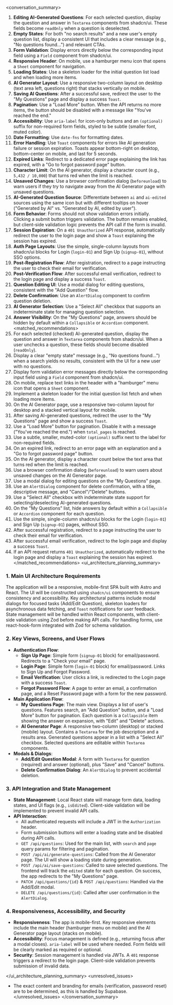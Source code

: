 <conversation_summary>
<decisions>
1.  **Editing AI-Generated Questions**: For each selected question, display the question and answer in `Textarea` components from shadcn/ui. These fields become `readOnly` when a question is deselected.
2.  **Empty States**: For both "no search results" and a new user's empty question list, display a consistent UI that includes a clear message (e.g., "No questions found...") and relevant CTAs.
3.  **Form Validation**: Display errors directly below the corresponding input field using a `Field` component from shadcn/ui.
4.  **Responsive Header**: On mobile, use a hamburger menu icon that opens a `Sheet` component for navigation.
5.  **Loading States**: Use a skeleton loader for the initial question list load and when loading more items.
6.  **AI Generator Layout**: Use a responsive two-column layout on desktop (text area left, questions right) that stacks vertically on mobile.
7.  **Saving AI Questions**: After a successful save, redirect the user to the "My Questions" page and display a success `Toast`.
8.  **Pagination**: Use a "Load More" button. When the API returns no more items, the button should be disabled with a message like "You've reached the end."
9.  **Accessibility**: Use `aria-label` for icon-only buttons and an `(optional)` suffix for non-required form fields, styled to be subtle (smaller font, muted color).
10. **Date Formatting**: Use `date-fns` for formatting dates.
11. **Error Handling**: Use `Toast` components for errors like AI generation failure or session expiration. Toasts appear bottom-right on desktop, bottom-center on mobile, and last for 5 seconds.
12. **Expired Links**: Redirect to a dedicated error page explaining the link has expired, with a "Go to forgot password page" button.
13. **Character Limit**: On the AI generator, display a character count (e.g., `5,432 / 10,000`) that turns red when the limit is reached.
14. **Unsaved Changes**: Use a browser confirmation dialog (`beforeunload`) to warn users if they try to navigate away from the AI Generator page with unsaved questions.
15. **AI-Generated Question Source**: Differentiate between `ai` and `ai-edited` sources using the same icon but with different tooltips on hover ("Generated by AI" vs. "Generated by AI, edited by user").
16. **Form Behavior**: Forms should not show validation errors initially. Clicking a submit button triggers validation. The button remains enabled, but client-side validation logic prevents the API call if the form is invalid.
17. **Session Expiration**: On a `401 Unauthorized` API response, automatically redirect the user to the login page and show a `Toast` explaining the session has expired.
18. **Auth Page Layouts**: Use the simple, single-column layouts from shadcn/ui blocks for Login (`login-01`) and Sign Up (`signup-01`), without SSO options.
19. **Post-Registration Flow**: After registration, redirect to a page instructing the user to check their email for verification.
20. **Post-Verification Flow**: After successful email verification, redirect to the login page and display a success `Toast`.
21. **Question Editing UI**: Use a modal dialog for editing questions, consistent with the "Add Question" flow.
22. **Delete Confirmation**: Use an `AlertDialog` component to confirm question deletion.
23. **AI Generator Selection**: Use a "Select All" checkbox that supports an indeterminate state for managing question selection.
24. **Answer Visibility**: On the "My Questions" page, answers should be hidden by default within a `Collapsible` or `Accordion` component.
    </decisions>
    <matched_recommendations>
1.  For each selected (checked) AI-generated question, display the question and answer in `Textarea` components from shadcn/ui. When a user unchecks a question, these fields should become disabled (`readOnly`).
2.  Display a clear "empty state" message (e.g., "No questions found...") when a search yields no results, consistent with the UI for a new user with no questions.
3.  Display form validation error messages directly below the corresponding input field using a `Field` component from shadcn/ui.
4.  On mobile, replace text links in the header with a "hamburger" menu icon that opens a `Sheet` component.
5.  Implement a skeleton loader for the initial question list fetch and when loading more items.
6.  On the AI Generator page, use a responsive two-column layout for desktop and a stacked vertical layout for mobile.
7.  After saving AI-generated questions, redirect the user to the "My Questions" page and show a success `Toast`.
8.  Use a "Load More" button for pagination. Disable it with a message ("You've reached the end.") when `total_pages` is reached.
9.  Use a subtle, smaller, muted-color `(optional)` suffix next to the label for non-required fields.
10. On an expired link, redirect to an error page with an explanation and a "Go to forgot password page" button.
11. On the AI generator, display a character count below the text area that turns red when the limit is reached.
12. Use a browser confirmation dialog (`beforeunload`) to warn users about unsaved changes on the AI Generator page.
13. Use a modal dialog for editing questions on the "My Questions" page.
14. Use an `AlertDialog` component for delete confirmation, with a title, descriptive message, and "Cancel"/"Delete" buttons.
15. Use a "Select All" checkbox with indeterminate state support for selecting/deselecting AI-generated questions.
16. On the "My Questions" list, hide answers by default within a `Collapsible` or `Accordion` component for each question.
17. Use the simple, single-column shadcn/ui blocks for the Login (`login-01`) and Sign Up (`signup-01`) pages, without SSO.
18. After successful registration, redirect to a page instructing the user to check their email for verification.
19. After successful email verification, redirect to the login page and display a success `Toast`.
20. If an API request returns `401 Unauthorized`, automatically redirect to the login page and display a `Toast` explaining the session has expired.
    </matched_recommendations>
    <ui_architecture_planning_summary>
### 1. Main UI Architecture Requirements
The application will be a responsive, mobile-first SPA built with Astro and React. The UI will be constructed using `shadcn/ui` components to ensure consistency and accessibility. Key architectural patterns include modal dialogs for focused tasks (Add/Edit Question), skeleton loaders for asynchronous data fetching, and `Toast` notifications for user feedback. State management will be handled within React components, with client-side validation using Zod before making API calls. For handling forms, use react-hook-form integrated with Zod for schema validation.

### 2. Key Views, Screens, and User Flows
-   **Authentication Flow**:
    -   **Sign Up Page**: Simple form (`signup-01` block) for email/password. Redirects to a "Check your email" page.
    -   **Login Page**: Simple form (`login-01` block) for email/password. Links to Sign Up and Forgot Password.
    -   **Email Verification**: User clicks a link, is redirected to the Login page with a success `Toast`.
    -   **Forgot Password Flow**: A page to enter an email, a confirmation page, and a Reset Password page with a form for the new password.
-   **Main Application Flow**:
    -   **My Questions Page**: The main view. Displays a list of user's questions. Features search, an "Add Question" button, and a "Load More" button for pagination. Each question is a `Collapsible` item showing the answer on expansion, with "Edit" and "Delete" actions.
    -   **AI Generator Page**: A responsive two-column (desktop) or stacked (mobile) layout. Contains a `Textarea` for the job description and a results area. Generated questions appear in a list with a "Select All" checkbox. Selected questions are editable within `Textarea` components.
-   **Modals & Dialogs**:
    -   **Add/Edit Question Modal**: A form with `Textarea` for question (required) and answer (optional), plus "Save" and "Cancel" buttons.
    -   **Delete Confirmation Dialog**: An `AlertDialog` to prevent accidental deletion.

### 3. API Integration and State Management
-   **State Management**: Local React state will manage form data, loading states, and UI flags (e.g., `isEdited`). Client-side validation will be implemented to prevent invalid API calls.
-   **API Interaction**:
    -   All authenticated requests will include a JWT in the `Authorization` header.
    -   Form submission buttons will enter a loading state and be disabled during API calls.
    -   `GET /api/questions`: Used for the main list, with `search` and `page` query params for filtering and pagination.
    -   `POST /api/ai/generate-questions`: Called from the AI Generator page. The UI will show a loading state during generation.
    -   `POST /api/ai/save-questions`: Called to save selected questions. The frontend will track the `edited` state for each question. On success, the app redirects to the "My Questions" page.
    -   `PATCH /api/questions/{id}` & `POST /api/questions`: Handled via the Add/Edit modal.
    -   `DELETE /api/questions/{id}`: Called after user confirmation in the `AlertDialog`.

### 4. Responsiveness, Accessibility, and Security
-   **Responsiveness**: The app is mobile-first. Key responsive elements include the main header (hamburger menu on mobile) and the AI Generator page layout (stacks on mobile).
-   **Accessibility**: Focus management is defined (e.g., returning focus after a modal closes). `aria-label` will be used where needed. Form fields will be clearly marked as required or optional.
-   **Security**: Session management is handled via JWTs. A `401` response triggers a redirect to the login page. Client-side validation prevents submission of invalid data.

</ui_architecture_planning_summary>
<unresolved_issues>
-   The exact content and branding for emails (verification, password reset) are to be determined, as this is handled by Supabase.
    </unresolved_issues>
    </conversation_summary>
